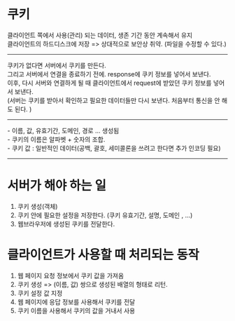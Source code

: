 # 쿠키<br>
 클라이언트 쪽에서 사용(관리) 되는 데이터, 생존 기간 동안 계속해서 유지 <br>
 클라이언트의 하드디스크에 저장 => 상대적으로 보안상 취약. (파일을 수정할 수 있다.) <br>
<hr>
쿠키가 없다면 서버에서 쿠키를 만든다. <br>
그리고 서버에서 연결을 종료하기 전에. response에 쿠키 정보를 넣어서 보낸다. <br>
이후, 다시 서버와 연결하게 될 때 클라이언트에서 request에 받았던 쿠키 정보를 넣어서 보낸다. <br>
(서버는 쿠키를 받아서 확인하고 필요한 데이터들만 다시 보낸다. 처음부터 통신을 안 해도 된다. ) <br>


<hr>
- 이름, 값, 유효기간, 도메인, 경로 ... 생성됨 <br>
- 쿠키의 이름은 알파벳 + 숫자의 조합. <br>
- 쿠키 값 : 일반적인 데이터(공백, 괄호, 세미콜론을 쓰려고 한다면 추가 인코딩 필요) <br>

<hr>

# 서버가 해야 하는 일 <br>
1) 쿠키 생성(객체)  <br>
2) 쿠키 안에 필요한 설정을 저장한다.  (쿠키 유효기간, 설명, 도메인 , ...)  <br>
3) 웹브라우저에 생성된 쿠키를 전달한다. <br>


# 클라이언트가 사용할 때 처리되는 동작
1) 웹 페이지 요청 정보에서 쿠키 값을 가져옴 
2) 쿠키 생성 => (이름, 값) 쌍으로 생성된 배열의 형태로 리턴.  
3) 쿠키 설정 값 지정
4) 웹 페이지에 응답 정보를 사용해서 쿠키를 전달
5) 쿠키 이름을 사용해서 쿠키의 값을 거내서 사용 
